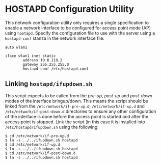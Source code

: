 # HOSTAPD Configuration Utility

This network configuration utility only requires a single specification to enable a network interface to be configured for access point mode (AP) using `hostapd`. Specify the configuration file to use with the server using a `hostapd-conf` stanza in the network interface file:

```
auto wlan1

iface wlan1 inet static
        address 10.0.110.2
        gateway 255.255.255.0
        hostapd-conf /etc/hostapd.conf
```        

## Linking `hostapd/ifupdown.sh`

This script expects to be called from the *pre-up*, *post-up* and *post-down* modes of the interface bringup/down. This means the script should be linked from the `/etc/network/if-pre-up.d`, `/etc/network/if-up.d` and `/etc/network/if-post-down.d` directories to ensure any other configuration of the interface is done before the access point is started and after the access point is stopped. Link the script (in this case it is installed into `/etc/hostapd/ifupdown.sh` using the following:

```
$ cd /etc/network/if-pre-up.d
$ ln -s ../../ifupdown.sh hostapd
$ cd /etc/network/if-up.d
$ ln -s ../../ifupdown.sh hostapd
$ cd /etc/network/if-post-down.d
$ ln -s ../../ifupdown.sh hostapd
```
